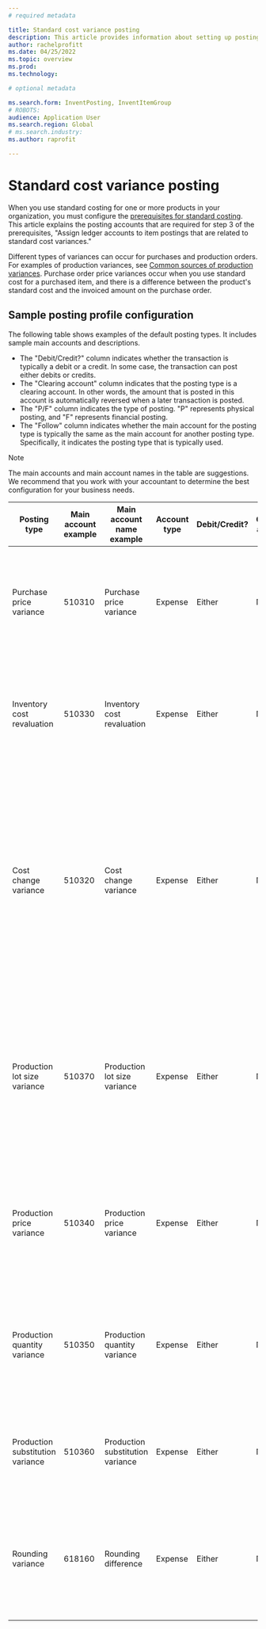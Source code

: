 ```yaml
---
# required metadata

title: Standard cost variance posting
description: This article provides information about setting up posting profiles for standard costing.
author: rachelprofitt
ms.date: 04/25/2022
ms.topic: overview
ms.prod: 
ms.technology: 

# optional metadata

ms.search.form: InventPosting, InventItemGroup
# ROBOTS: 
audience: Application User
ms.search.region: Global
# ms.search.industry: 
ms.author: raprofit

---
```


# Standard cost variance posting

When you use standard costing for one or more products in your organization, you must configure the [prerequisites for standard costing](/supply-chain/cost-management/prerequisites-standard-costs.md). This article explains the posting accounts that are required for step 3 of the prerequisites, "Assign ledger accounts to item postings that are related to standard cost variances."

Different types of variances can occur for purchases and production orders. For examples of production variances, see [Common sources of production variances](/supply-chain/cost-management/common-sources-of-production-variances.md). Purchase order price variances occur when you use standard cost for a purchased item, and there is a difference between the product's standard cost and the invoiced amount on the purchase order.

## Sample posting profile configuration

The following table shows examples of the default posting types. It includes sample main accounts and descriptions.

- The "Debit/Credit?" column indicates whether the transaction is typically a debit or a credit. In some case, the transaction can post either debits or credits.
- The "Clearing account" column indicates that the posting type is a clearing account. In other words, the amount that is posted in this account is automatically reversed when a later transaction is posted.
- The "P/F" column indicates the type of posting. "P" represents physical posting, and "F" represents financial posting.
- The "Follow" column indicates whether the main account for the posting type is typically the same as the main account for another posting type. Specifically, it indicates the posting type that is typically used.

> [!NOTE]
> The main accounts and main account names in the table are suggestions. We recommend that you work with your accountant to determine the best configuration for your business needs.

| Posting type | Main account example | Main account name example | Account type | Debit/Credit? | Clearing account | P/F | Follow | Description |
|--------------|----------------------|---------------------------|--------------|---------------|------------------|-----|--------|-------------|
| Purchase price variance | 510310 | Purchase price variance | Expense | Either | No | F | Not applicable | This account is used when there is a variance between the purchase price and standard cost on a purchase order. |
| Inventory cost revaluation | 510330 | Inventory cost revaluation | Expense | Either | No | F | Not applicable | This account is used when a new costing version is activated for a standard cost item to revalue the on-hand inventory. |
| Cost change variance | 510320 | Cost change variance | Expense | Either | No | F | Not applicable | This account is used when there is a difference in standard costs between sites, or when an item is returned and there is a change between the original standard cost and the current standard cost for a product. |
| Production lot size variance | 510370 | Production lot size variance | Expense | Either | No | F | Not applicable | This account is used when there are differences between the bill of materials (BOM) calculation basis and the actual quantity for the production order cost calculation. |
| Production price variance | 510340 | Production price variance | Expense | Either | No | F | Not applicable | This account is used when there are price differences between the estimated cost and the actual cost for a production order. |
| Production quantity variance | 510350 | Production quantity variance | Expense | Either | No | F | Not applicable | This account is used when there are quantity differences between the estimated cost and the actual costs for a production order. |
| Production substitution variance | 510360 | Production substitution variance | Expense | Either | No | F | Not applicable | This account is used when there is unexpected consumption on a production order. |
| Rounding variance | 618160 | Rounding difference | Expense | Either | No | F | Not applicable | This account is used when there is a rounding difference when the production costs are calculated from the standard costs. |
